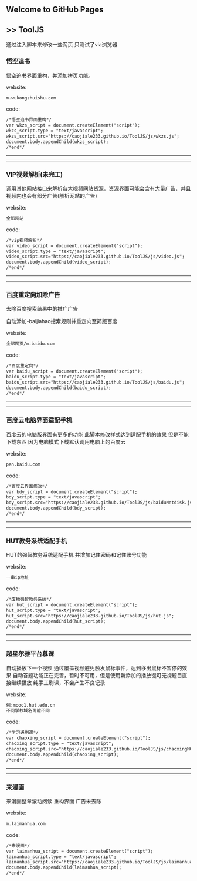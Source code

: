 ## Welcome to GitHub Pages 
## >> ToolJS
通过注入脚本来修改一些网页
只测试了via浏览器
### 悟空追书
悟空追书界面重构，并添加拼页功能。

website:
```markdown
m.wukongzhuishu.com
```
code:
```markdown
/*悟空追书界面重构*/
var wkzs_script = document.createElement("script");
wkzs_script.type = "text/javascript";
wkzs_script.src="https://caojiale233.github.io/ToolJS/js/wkzs.js";
document.body.appendChild(wkzs_script);
/*end*/
```
----
----
### VIP视频解析(未完工)
调用其他网站接口来解析各大视频网站资源，资源界面可能会含有大量广告，并且视频内也会有部分广告(解析网站的广告)

website:
```markdown
全部网站
```
code:
```markdown
/*vip视频解析*/
var video_script = document.createElement("script"); 
video_script.type = "text/javascript"; 
video_script.src="https://caojiale233.github.io/ToolJS/js/video.js"; 
document.body.appendChild(video_script);
/*end*/
```
----
----
### 百度重定向加除广告
去除百度搜索结果中的推广广告

自动添加-baijiahao搜索规则并重定向至简版百度

website:
```markdown
全部网页/m.baidu.com
```
code:
```markdown
/*百度重定向*/
var baidu_script = document.createElement("script"); 
baidu_script.type = "text/javascript"; 
baidu_script.src="https://caojiale233.github.io/ToolJS/js/baidu.js"; 
document.body.appendChild(baidu_script);
/*end*/
```
----
----
### 百度云电脑界面适配手机
百度云的电脑版界面有更多的功能
此脚本修改样式达到适配手机的效果
但是不能下载东西 因为电脑模式下载默认调用电脑上的百度云

website:
```markdown
pan.baidu.com
```
code:
```markdown
/*百度云界面修改*/
var bdy_script = document.createElement("script"); 
bdy_script.type = "text/javascript"; 
bdy_script.src="https://caojiale233.github.io/ToolJS/js/baiduNetdisk.js"; 
document.body.appendChild(bdy_script);
/*end*/
```
----
----
### HUT教务系统适配手机
HUT的强智教务系统适配手机
并增加记住密码和记住账号功能

website:
```markdown
一串ip地址
```
code:
```markdown
/*废物强智教务系统*/
var hut_script = document.createElement("script"); 
hut_script.type = "text/javascript"; 
hut_script.src="https://caojiale233.github.io/ToolJS/js/hut.js"; 
document.body.appendChild(hut_script);
/*end*/
```
----
----
### 超星尔雅平台慕课
自动播放下一个视频
通过覆盖视频避免触发鼠标事件，达到移出鼠标不暂停的效果
自动答题功能正在完善，暂时不可用，但是使用新添加的播放键可无视题目直接继续播放
纯手工刷课，不会产生不良记录

website:
```markdown
例:mooc1.hut.edu.cn
不同学校域名可能不同
```
code:
```markdown
/*学习通刷课*/
var chaoxing_script = document.createElement("script"); 
chaoxing_script.type = "text/javascript"; 
chaoxing_script.src="https://caojiale233.github.io/ToolJS/js/chaoxingMOOC.js"; 
document.body.appendChild(chaoxing_script);
/*end*/
```
----
----
### 来漫画
来漫画整章滚动阅读
重构界面
广告未去除

website:
```markdown
m.laimanhua.com
```
code:
```markdown
/*来漫画*/
var laimanhua_script = document.createElement("script");
laimanhua_script.type = "text/javascript";
laimanhua_script.src="https://caojiale233.github.io/ToolJS/js/laimanhua.js";
document.body.appendChild(laimanhua_script);
/*end*/
```
